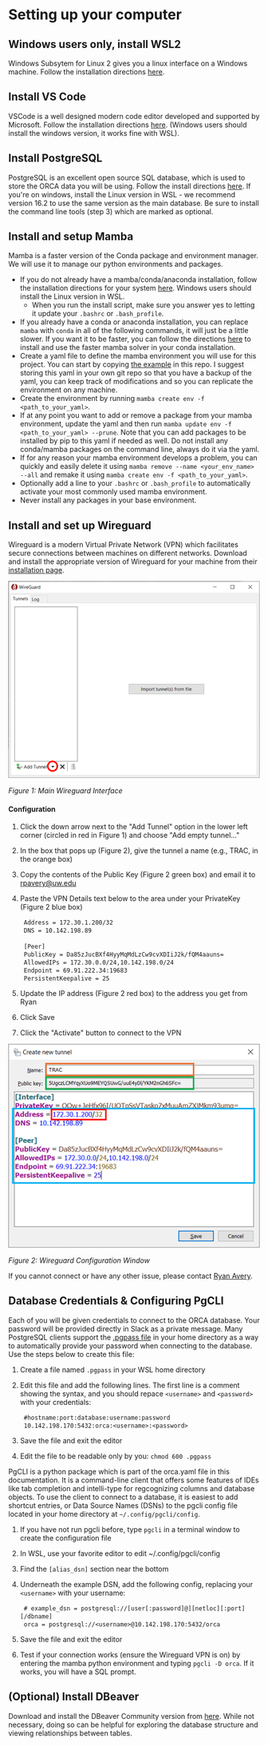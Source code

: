 # Setting up your computer

## Windows users only, install WSL2

Windows Subsytem for Linux 2 gives you a linux interface on a Windows machine.
Follow the installation directions [here](https://learn.microsoft.com/en-us/windows/wsl/install).

## Install VS Code

VSCode is a well designed modern code editor developed and supported by Microsoft.
Follow the installation directions [here](https://code.visualstudio.com). (Windows
users should install the windows version, it works fine with WSL).

## Install PostgreSQL

PostgreSQL is an excellent open source SQL database, which is used to store the
ORCA data you will be using. Follow the install directions [here](https://postgresapp.com). 
If you're on windows, install the Linux version in WSL - we recommend version 16.2 to use
the same version as the main database. Be sure to install the command line tools (step 3) 
which are marked as optional.

## Install and setup Mamba

Mamba is a faster version of the Conda package and environment manager. We will
use it to manage our python environments and packages.
- If you do not already have a mamba/conda/anaconda installation, follow the installation directions for your system
[here](https://github.com/conda-forge/miniforge). Windows users should install
the Linux version in WSL.
    - When you run the install script, make sure you answer yes to letting it update
your `.bashrc` or `.bash_profile`.
- If you already have a conda or anaconda installation, you can replace `mamba`
with `conda` in all of the following commands, it will just be a little slower.
If you want it to be faster, you can follow the directions [here](https://www.anaconda.com/blog/a-faster-conda-for-a-growing-community) to install and use the faster
mamba solver in your conda installation.
- Create a yaml file to define the mamba environment you will use for this project.
You can start by copying [the example](orca.yaml) in this repo. I suggest storing
this yaml in your own git repo so that you have a backup of the yaml, you can keep
track of modifications and so you can replicate the environment on any machine.
- Create the environment by running `mamba create env -f <path_to_your_yaml>`.
- If at any point you want to add or remove a package from your mamba environment,
update the yaml and then run `mamba update env -f <path_to_your_yaml> --prune`.
Note that you can add packages to be installed by pip to this yaml if needed as well. 
Do not install any conda/mamba packages on the command line, always do it via the yaml.
- If for any reason your mamba environment develops a problem, you can quickly
and easily delete it using `mamba remove --name <your_env_name> --all` and remake
it using `mamba create env -f <path_to_your_yaml>`.
- Optionally add a line to your `.bashrc` or `.bash_profile` to automatically
activate your most commonly used mamba environment.
- Never install any packages in your base environment.

## Install and set up Wireguard

Wireguard is a modern Virtual Private Network (VPN) which facilitates secure 
connections between machines on different networks. Download and install the 
appropriate version of Wireguard for your machine from their [installation page](https://www.wireguard.com/install/).

![Main Wireguard Interface](fig1_wg_interface.png "Figure 1")

*Figure 1: Main Wireguard Interface*

#### Configuration
1. Click the down arrow next to the "Add Tunnel" option in the lower left corner (circled in red in Figure 1) and choose "Add empty tunnel..."
2. In the box that pops up (Figure 2), give the tunnel a name (e.g., TRAC, in the orange box)
3. Copy the contents of the Public Key (Figure 2 green box) and email it to rpavery@uw.edu
4. Paste the VPN Details text below to the area under your PrivateKey (Figure 2 blue box)

        Address = 172.30.1.200/32
        DNS = 10.142.198.89
        
        [Peer]
        PublicKey = Da85zJucBXf4HyyMqMdLzCw9cvXDIiJ2k/fQM4aauns=
        AllowedIPs = 172.30.0.0/24,10.142.198.0/24
        Endpoint = 69.91.222.34:19683
        PersistentKeepalive = 25
6. Update the IP address (Figure 2 red box) to the address you get from Ryan
7. Click Save
8. Click the "Activate" button to connect to the VPN

![Wireguard Configuration Window](fig2_wg_config.png "Figure 2")

*Figure 2: Wireguard Configuration Window*

If you cannot connect or have any other issue, please contact [Ryan Avery](mailto:rpavery@uw.edu).

## Database Credentials & Configuring PgCLI

Each of you will be given credentials to connect to the ORCA database. Your password will be 
provided directly in Slack as a private message. Many PostgreSQL clients support the 
[.pgpass file](https://www.postgresql.org/docs/current/libpq-pgpass.html) in your home 
directory as a way to automatically provide your password when connecting to the database. Use the steps below to create this file:

1. Create a file named `.pgpass` in your WSL home directory
2. Edit this file and add the following lines. The first line is a comment showing the
   syntax, and you should repace `<username>` and `<password>` with your credentials:

        #hostname:port:database:username:password
        10.142.198.170:5432:orca:<username>:<password>

3. Save the file and exit the editor
4. Edit the file to be readable only by you: `chmod 600 .pgpass`

PgCLI is a python package which is part of the orca.yaml file in this documentation. 
It is a command-line client that offers some features of IDEs like tab completion and 
intelli-type for regcognizing columns and database objects. To use the client to 
connect to a database, it is easiest to add shortcut entries, or Data Source Names (DSNs)
to the pgcli config file located in your home directory at `~/.config/pgcli/config`.

1. If you have not run pgcli before, type `pgcli` in a terminal window to create the configuration file
2. In WSL, use your favorite editor to edit ~/.config/pgcli/config
3. Find the `[alias_dsn]` section near the bottom
4. Underneath the example DSN, add the following config, replacing your `<username>` with your username:

        # example_dsn = postgresql://[user[:password]@][netloc][:port][/dbname]
        orca = postgresql://<username>@10.142.198.170:5432/orca

5. Save the file and exit the editor
6. Test if your connection works (ensure the Wireguard VPN is on) by entering the mamba
   python environment and typing `pgcli -D orca`. If it works, you will have a SQL prompt. 

## (Optional) Install DBeaver

Download and install the DBeaver Community version from [here](https://dbeaver.io). While not
necessary, doing so can be helpful for exploring the database structure and viewing
relationships between tables.
